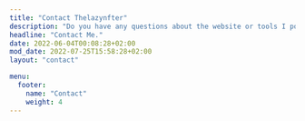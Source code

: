 ```yaml
---
title: "Contact Thelazynfter"
description: "Do you have any questions about the website or tools I post online? I l love to hear from you! Reach out to me today!"
headline: "Contact Me."
date: 2022-06-04T00:08:28+02:00
mod_date: 2022-07-25T15:58:28+02:00
layout: "contact"

menu:
  footer:
    name: "Contact"
    weight: 4
---
```

